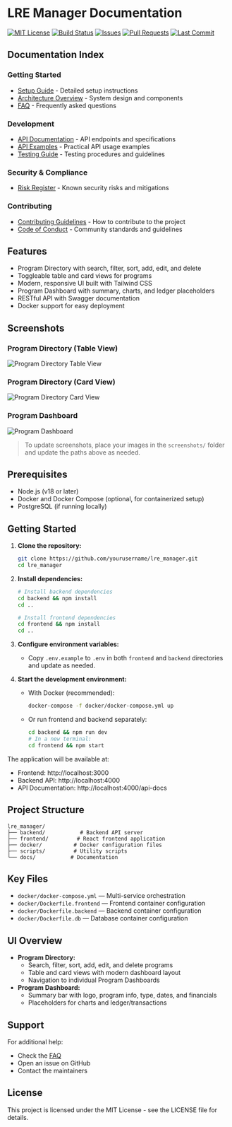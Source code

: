 # LRE Manager Documentation

[![MIT License](https://img.shields.io/badge/license-MIT-green.svg)](LICENSE)
[![Build Status](https://img.shields.io/badge/build-passing-brightgreen)](https://github.com/jackdally/lre_manager/actions)
[![Issues](https://img.shields.io/github/issues/jackdally/lre_manager.svg)](https://github.com/jackdally/lre_manager/issues)
[![Pull Requests](https://img.shields.io/github/issues-pr/jackdally/lre_manager.svg)](https://github.com/jackdally/lre_manager/pulls)
[![Last Commit](https://img.shields.io/github/last-commit/jackdally/lre_manager.svg)](https://github.com/jackdally/lre_manager/commits)

## Documentation Index

### Getting Started
- [Setup Guide](SETUP.md) - Detailed setup instructions
- [Architecture Overview](ARCHITECTURE.md) - System design and components
- [FAQ](FAQ.md) - Frequently asked questions

### Development
- [API Documentation](API.md) - API endpoints and specifications
- [API Examples](API_EXAMPLES.md) - Practical API usage examples
- [Testing Guide](TESTING.md) - Testing procedures and guidelines

### Security & Compliance
- [Risk Register](RISK_REGISTER.md) - Known security risks and mitigations

### Contributing
- [Contributing Guidelines](CONTRIBUTING.md) - How to contribute to the project
- [Code of Conduct](CODE_OF_CONDUCT.md) - Community standards and guidelines

## Features

- Program Directory with search, filter, sort, add, edit, and delete
- Toggleable table and card views for programs
- Modern, responsive UI built with Tailwind CSS
- Program Dashboard with summary, charts, and ledger placeholders
- RESTful API with Swagger documentation
- Docker support for easy deployment

## Screenshots

### Program Directory (Table View)
![Program Directory Table View](screenshots/program-directory-table.png)

### Program Directory (Card View)
![Program Directory Card View](screenshots/program-directory-card.png)

### Program Dashboard
![Program Dashboard](screenshots/program-dashboard.png)

> To update screenshots, place your images in the `screenshots/` folder and update the paths above as needed.

## Prerequisites

- Node.js (v18 or later)
- Docker and Docker Compose (optional, for containerized setup)
- PostgreSQL (if running locally)

## Getting Started

1. **Clone the repository:**
   ```bash
   git clone https://github.com/yourusername/lre_manager.git
   cd lre_manager
   ```

2. **Install dependencies:**
   ```bash
   # Install backend dependencies
   cd backend && npm install
   cd ..

   # Install frontend dependencies
   cd frontend && npm install
   cd ..
   ```

3. **Configure environment variables:**
   - Copy `.env.example` to `.env` in both `frontend` and `backend` directories and update as needed.

4. **Start the development environment:**
   - With Docker (recommended):
     ```bash
     docker-compose -f docker/docker-compose.yml up
     ```
   - Or run frontend and backend separately:
     ```bash
     cd backend && npm run dev
     # In a new terminal:
     cd frontend && npm start
     ```

The application will be available at:
- Frontend: http://localhost:3000
- Backend API: http://localhost:4000
- API Documentation: http://localhost:4000/api-docs

## Project Structure

```
lre_manager/
├── backend/           # Backend API server
├── frontend/         # React frontend application
├── docker/          # Docker configuration files
├── scripts/         # Utility scripts
└── docs/           # Documentation
```

## Key Files

- `docker/docker-compose.yml` — Multi-service orchestration
- `docker/Dockerfile.frontend` — Frontend container configuration
- `docker/Dockerfile.backend` — Backend container configuration
- `docker/Dockerfile.db` — Database container configuration

## UI Overview

- **Program Directory:**
  - Search, filter, sort, add, edit, and delete programs
  - Table and card views with modern dashboard layout
  - Navigation to individual Program Dashboards
- **Program Dashboard:**
  - Summary bar with logo, program info, type, dates, and financials
  - Placeholders for charts and ledger/transactions

## Support

For additional help:
- Check the [FAQ](FAQ.md)
- Open an issue on GitHub
- Contact the maintainers

## License

This project is licensed under the MIT License - see the LICENSE file for details. 
